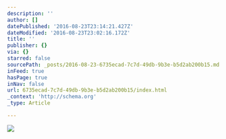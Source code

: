 ```yaml
---
description: ''
author: []
datePublished: '2016-08-23T23:14:21.427Z'
dateModified: '2016-08-23T23:02:16.172Z'
title: ''
publisher: {}
via: {}
starred: false
sourcePath: _posts/2016-08-23-6735ecad-7c7d-49db-9b3e-b5d2ab200b15.md
inFeed: true
hasPage: true
inNav: false
url: 6735ecad-7c7d-49db-9b3e-b5d2ab200b15/index.html
_context: 'http://schema.org'
_type: Article

---
```

![](https://the-grid-user-content.s3-us-west-2.amazonaws.com/afcd7870-69d6-40cd-a030-8345dc9d8b50.jpg)